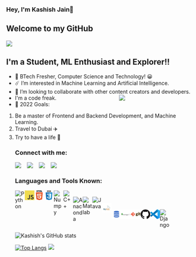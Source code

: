### Hey, I'm Kashish Jain👋
<h2>Welcome to my GitHub</h2>
<img align='center' src='https://github.com/mayankchaudhary26/Cool-Readme-ideas/raw/master/data/octocat/daftpunktocat-thomas.gif' width='200"'>  

## I'm a Student, ML Enthusiast and Explorer!!

- 🔭 BTech Fresher, Computer Science and Technology! 😀
- ☄️ I’m interested in Machine Learning and Artificial Intelligence. 
- 👯 I’m looking to collaborate with other content creators and developers.
- I'm a code freak. <img align='right' src='https://github.com/abhisheknaiidu/abhisheknaiidu/raw/master/code.gif?raw=true' width='200"'>
- 🥅 2022 Goals: 
<ol>
  <li> Be a master of Frontend and Backend Development, and Machine Learning.
  </li>
  <li>Travel to Dubai ✈️</li>
  <li> Try to have a life 🥬</li>


### Connect with me:
  
[<img align="left" width="32px" src="https://img.icons8.com/cute-clipart/64/000000/twitter.png"/>][twitter]
[<img align="left" width="32px" src="https://img.icons8.com/cute-clipart/64/000000/instagram-new.png"/>][instagram]
[<img align="left" width="32px" src="https://img.icons8.com/cute-clipart/64/000000/linkedin.png"/>][linkedin]
[<img align="left" width="32px" src="https://img.icons8.com/external-tal-revivo-shadow-tal-revivo/24/000000/external-kaggle-an-online-community-of-data-scientists-and-machine-learners-owned-by-google-logo-shadow-tal-revivo.png"/>][kaggle]
<br />

### Languages and Tools Known:

<a href="https://icons8.com/icon/XPdRFanRZtNK/django"></a>
<img align="left" alt="Python" width="26px" src="https://img.icons8.com/color/48/000000/python--v1.png"/>
<img align="left" alt="JavaScript" width="26px" src="https://raw.githubusercontent.com/github/explore/80688e429a7d4ef2fca1e82350fe8e3517d3494d/topics/javascript/javascript.png" />
<img align="left" alt="HTML5" width="26px" src="https://raw.githubusercontent.com/github/explore/80688e429a7d4ef2fca1e82350fe8e3517d3494d/topics/html/html.png" />
<img align="left" alt="CSS3" width="26px" src="https://raw.githubusercontent.com/github/explore/80688e429a7d4ef2fca1e82350fe8e3517d3494d/topics/css/css.png" />
<img align="left" alt="Numpy" width="26px" src="https://img.icons8.com/color/48/000000/numpy.png"/>
<img align="left" alt="C++" width="26px" src="https://img.icons8.com/ios-filled/2x/c-plus-plus-logo.png"/>  
<img align="left" alt="Anaconda" width="26px" src="https://img.icons8.com/fluency/48/000000/anaconda--v2.png"/>
<img align="left" alt="Matlab" width="26px" src="https://img.icons8.com/fluency/48/000000/matlab.png"/>
<img align="left" alt="Java" width="26px" src="https://img.icons8.com/color/48/000000/java-coffee-cup-logo--v1.png"/>  
<img align="left" alt="MySQL" width="26px" src="https://raw.githubusercontent.com/github/explore/80688e429a7d4ef2fca1e82350fe8e3517d3494d/topics/mysql/mysql.png" />  
<img align="left" alt="SQL" width="26px" src="https://raw.githubusercontent.com/github/explore/80688e429a7d4ef2fca1e82350fe8e3517d3494d/topics/sql/sql.png" />
<img align="left" alt="MongoDB" width="26px" src="https://raw.githubusercontent.com/github/explore/80688e429a7d4ef2fca1e82350fe8e3517d3494d/topics/mongodb/mongodb.png" /> 
<img align="left" alt="Git" width="26px" src="https://raw.githubusercontent.com/github/explore/80688e429a7d4ef2fca1e82350fe8e3517d3494d/topics/git/git.png" />
<img align="left" alt="GitHub" width="26px" src="https://raw.githubusercontent.com/github/explore/78df643247d429f6cc873026c0622819ad797942/topics/github/github.png" />
<img align="left" alt="Visual Studio Code" width="26px" src="https://raw.githubusercontent.com/github/explore/80688e429a7d4ef2fca1e82350fe8e3517d3494d/topics/visual-studio-code/visual-studio-code.png" />
<img align="left" alt="Django" width="26px" src="https://img.icons8.com/ios-filled/50/000000/django.png" />  

<br />
<br />

![Kashish's GitHub stats](https://github-readme-stats.vercel.app/api?username=kashish0603&show_icons=true&theme=dark)

[twitter]: https://twitter.com/Kashish0603
[instagram]: https://www.instagram.com/malivore_2021/
[linkedin]: http://linkedin.com/in/kashish-jain-681983220
[kaggle]: https://www.kaggle.com/kashish0603
  
 [![Top Langs](https://github-readme-stats.vercel.app/api/top-langs/?username=kashish0603&layout=compact)](https://github.com/anuraghazra/github-readme-stats)                            <img src='https://github.com/mayankchaudhary26/Cool-Readme-ideas/raw/master/data/cool.gif' width=200/>
<!---
kashish0603/kashish0603 is a ✨ special ✨ repository because its `README.md` (this file) appears on your GitHub profile.
You can click the Preview link to take a look at your changes.
--->
